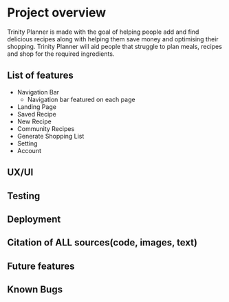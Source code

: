# Project overview

Trinity Planner is made with the goal of helping people add and find delicious recipes along with helping them save money and optimising their shopping. Trinity Planner will aid people that struggle to plan meals, recipes and shop for the required ingredients.

## List of features

 - Navigation Bar
	 - Navigation bar featured on each page
 - Landing Page
 - Saved Recipe
 - New Recipe
 - Community Recipes
 - Generate Shopping List
 - Setting
 - Account

## UX/UI

## Testing

## Deployment

## Citation of ALL sources(code, images, text)

## Future features


## Known Bugs